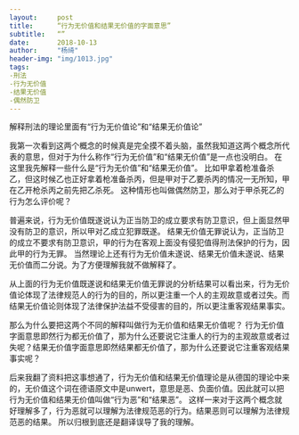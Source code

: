 ```yaml
---
layout:     post
title:      “行为无价值和结果无价值的字面意思”
subtitle:   “”
date:       2018-10-13
author:     "杨绮"
header-img: "img/1013.jpg"
tags:
-刑法
-行为无价值
-结果无价值
-偶然防卫
---
```

解释刑法的理论里面有“行为无价值论”和“结果无价值论”

我第一次看到这两个概念的时候真是完全摸不着头脑，虽然我知道这两个概念所代表的意思，但对于为什么称作“行为无价值”和“结果无价值”是一点也没明白。
在这里我先解释一些什么是“行为无价值”和“结果无价值”。
比如甲拿着枪准备杀乙，但这时候乙也正好拿着枪准备杀丙，但是甲对于乙要杀丙的情况一无所知，甲在乙开枪杀丙之前先把乙杀死。
这种情形也叫做偶然防卫，那么对于甲杀死乙的行为怎么评价呢？

普遍来说，行为无价值既遂说认为正当防卫的成立要求有防卫意识，但上面显然甲没有防卫的意识，所以甲对乙成立犯罪既遂。
结果无价值无罪说认为，正当防卫的成立不要求有防卫意识，甲的行为在客观上面没有侵犯值得刑法保护的行为，因此甲的行为无罪。
当然理论上还有行为无价值未遂说、结果无价值未遂说、结果无价值而二分说。为了方便理解我就不做解释了。

从上面的行为无价值既遂说和结果无价值无罪说的分析结果可以看出来，行为无价值论体现了法律规范人的行为的目的，所以更注重一个人的主观故意或者过失。而结果无价值论则体现了法律保护法益不受侵害的目的，所以更注重客观结果事实。

那么为什么要把这两个不同的解释叫做行为无价值和结果无价值呢？
行为无价值字面意思即然行为都无价值了，那为什么还要说它注重人的行为的主观故意或者过失呢？结果无价值字面意思即然结果都无价值了，那为什么还要说它注重客观结果事实呢？

后来我翻了资料把这事想通了，行为无价值和结果无价值理论是从德国的理论中来的，无价值这个词在德语原文中是unwert，意思是恶、负面价值。因此就可以把行为无价值和结果无价值叫做“行为恶”和“结果恶”。
这样一来对于这两个概念就好理解多了，行为恶就可以理解为法律规范恶的行为。结果恶则可以理解为法律规范恶的结果。
所以归根到底还是翻译误导了我的理解。
